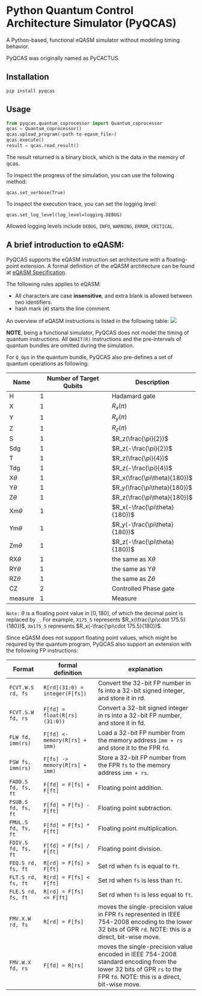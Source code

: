 # Python Quantum Control Architecture Simulator (PyQCAS)

A Python-based, functional eQASM simulator without modeling timing behavior.

PyQCAS was originally named as PyCACTUS.

## Installation
```
pip install pyqcas
```

## Usage
```python
from pyqcas.quantum_coprocessor import Quantum_coprocessor
qcas = Quantum_coprocessor()
qcas.upload_program(<path-to-eqasm_file>)
qcas.execute()
result = qcas.read_result()
```
The result returned is a binary block, which is the data in the memory of qcas.

To inspect the progress of the simulation, you can use the following method:
```
qcas.set_verbose(True)
```

To inspect the execution trace, you can set the logging level:
```
qcas.set_log_level(log_level=logging.DEBUG)
```
Allowed logging levels include `DEBUG`, `INFO`, `WARNING`, `ERROR`, `CRITICAL`.

## A brief introduction to eQASM:
PyQCAS supports the eQASM instruction set architecture with a floating-point extension.
A formal definition of the eQASM architecture can be found at [eQASM Specification](https://arxiv.org/pdf/2006.09294).

The following rules applies to eQASM:
- All characters are case **insensitive**, and extra blank is allowed between two identifiers.
-  hash mark (`#`) starts the line comment.

An overview of eQASM instructions is listed in the following table:
![](https://gitee.com/hpcl_quanta/pyqcas/raw/master/doc/eqasm_insn_overview.png)


**NOTE**, being a functional simulator, PyQCAS does not model the timing of quantum instructions. All `QWAIT(R)` instructions and the pre-intervals of quantum bundles are omitted during the simulation.

For `Q_Op`s in the quantum bundle, PyQCAS also pre-defines a set of quantum operations as following:

| Name       | Number of Target Qubits | Description                   |
| ---------- | ----------------------- | ----------------------------- |
| H          | 1                       | Hadamard gate                 |
| X          | 1                       | $R_x(\pi)$                    |
| Y          | 1                       | $R_y(\pi)$                    |
| Z          | 1                       | $R_z(\pi)$                    |
| S          | 1                       | $R_z(\frac{\pi}{2})$          |
| Sdg        | 1                       | $R_z(-\frac{\pi}{2})$         |
| T          | 1                       | $R_z(\frac{\pi}{4})$          |
| Tdg        | 1                       | $R_z(-\frac{\pi}{4})$         |
| X$\theta$  | 1                       | $R_x(\frac{\pi\theta}{180})$  |
| Y$\theta$  | 1                       | $R_y(\frac{\pi\theta}{180})$  |
| Z$\theta$  | 1                       | $R_z(\frac{\pi\theta}{180})$  |
| Xm$\theta$ | 1                       | $R_x(-\frac{\pi\theta}{180})$ |
| Ym$\theta$ | 1                       | $R_y(-\frac{\pi\theta}{180})$ |
| Zm$\theta$ | 1                       | $R_z(-\frac{\pi\theta}{180})$ |
| RX$\theta$ | 1                       | the same as X$\theta$         |
| RY$\theta$ | 1                       | the same as Y$\theta$         |
| RZ$\theta$ | 1                       | the same as Z$\theta$         |
| CZ         | 2                       | Controlled Phase gate         |
| measure    | 1                       | Measure                       |

`Note:` $\theta$ is a floating point value in $[0, 180]$,  of which the decimal point is replaced by `_`. For example, `X175_5` represents $R_x(\frac{\pi\cdot 175.5}{180})$, `Xm175_5` represents $R_x(-\frac{\pi\cdot 175.5}{180})$.

Since eQASM does not support floating point values, which might be required by the quantum program, PyQCAS also support an extension with the following FP instructions:

| Format              | formal definition              | explanation                                                                                                                                                             |
| ------------------- | ------------------------------ | ----------------------------------------------------------------------------------------------------------------------------------------------------------------------- |
| `FCVT.W.S rd, fs`   | `R[rd](31:0) = integer(F[fs])` | Convert the 32-bit FP number in fs into a 32-bit signed integer, and store it in rd.                                                                                    |
| `FCVT.S.W fd, rs`   | `F[fd] = float(R[rs](31:0))`   | Convert a 32-bit signed integer in rs into a 32-bit FP number, and store it in fd.                                                                                      |
| `FLW fd, imm(rs)`   | `F[fd] <- memory(R[rs] + imm)` | Load a 32-bit FP number from the memory address `imm + rs` and store it to the FPR `fd`.                                                                                |
| `FSW fs, imm(rs)`   | `F[fs] -> memory(R[rs] + imm)` | Store a 32-bit FP number from the FPR `fs` to the memory address `imm + rs`.                                                                                            |
| `FADD.S fd, fs, ft` | `F[fd] = F[fs] + F[ft]`        | Floating point addition.                                                                                                                                                |
| `FSUB.S fd, fs, ft` | `F[fd] = F[fs] - F[ft]`        | Floating point subtraction.                                                                                                                                             |
| `FMUL.S fd, fs, ft` | `F[fd] = F[fs] * F[ft]`        | Floating point multiplication.                                                                                                                                          |
| `FDIV.S fd, fs, ft` | `F[fd] = F[fs] / F[ft]`        | Floating point division.                                                                                                                                                |
| `FEQ.S rd, fs, ft`  | `R[rd] = F[fs] > F[ft]`        | Set rd when `fs` is equal to `ft`.                                                                                                                                      |
| `FLT.S rd, fs, ft`  | `R[rd] = F[fs] < F[ft]`        | Set rd when `fs` is less than `ft`.                                                                                                                                     |
| `FLE.S rd, fs, ft`  | `R[rd] = F[fs] <= F[ft]`       | Set rd when `fs` is less equal to `ft`.                                                                                                                                 |
| `FMV.X.W rd, fs`    | `R[rd] = F[fs]`                | moves the single-precision value in FPR `fs` represented in IEEE 754-2008 encoding to the lower 32 bits of GPR `rd`.  NOTE: this is a direct, bit-wise move.            |
| `FMV.W.X fd, rs`    | `F[fd] = R[rs]`                | moves the single-precision value encoded in IEEE 754-2008 standard encoding from the lower 32 bits of GPR `rs` to the FPR `fd`.  NOTE: this is a direct, bit-wise move. |